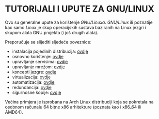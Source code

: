 # TUTORIJALI I UPUTE ZA GNU/LINUX

Ovo su generalne upute za korištenje *GNU/Linuxa*. *GNU/Linux* ili poznatije kao samo *Linux* je skup operacijskih sustava baziranih na Linux jezgri i skupom alata GNU projekta (i još drugih alata).

Preporučuje se slijediti sljedeće poveznice:

* instalacija pojedinih distribucija: [ovdje](installation)
* osnovno korištenje: [ovdje](basics)
* upravljanje servisima: [ovdje](services)
* upravljanje mrežom: [ovdje](networking)
* koncepti jezgre: [ovdje](kernel)
* virtualizacija: [ovdje](virtualization)
* automatizacija: [ovdje](automation)
* redundancija: [ovdje](redundancy)
* sigurnosne kopije: [ovdje](backup)

Većina primjera je isprobana na Arch Linux distribuciji koja se pokretala na osobnom računalu 64 bitne x86 arhitekture (poznata kao i x86_64 ili AMD64).
